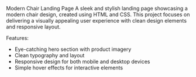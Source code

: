 Modern Chair Landing Page
A sleek and stylish landing page showcasing a modern chair design, created using HTML and CSS. This project focuses on delivering a visually appealing user experience with clean design elements and responsive layout.

Features:
* Eye-catching hero section with product imagery
* Clean typography and layout
* Responsive design for both mobile and desktop devices
* Simple hover effects for interactive elements
